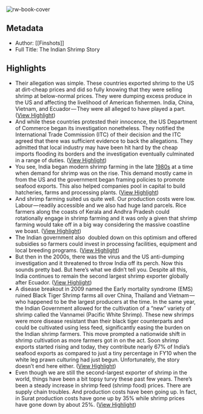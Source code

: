 ![rw-book-cover](https://readwise-assets.s3.amazonaws.com/static/images/article0.00998d930354.png)

## Metadata
- Author: [[Finshots]]
- Full Title: The Indian Shrimp Story

## Highlights
- Their allegation was simple. These countries exported shrimp to the US at dirt-cheap prices and did so fully knowing that they were selling shrimp at below-normal prices. They were dumping excess produce in the US and affecting the livelihood of American fishermen. India, China, Vietnam, and Ecuador — They were all alleged to have played a part. ([View Highlight](https://read.readwise.io/read/01h04k51gy8sc8stc1dnarewd4))
- And while these countries protested their innocence, the US Department of Commerce began its investigation nonetheless. They notified the International Trade Commission (ITC) of their decision and the ITC agreed that there was sufficient evidence to back the allegations. They admitted that local industry may have been hit hard by the cheap imports flooding its borders and the investigation eventually culminated in a range of duties. ([View Highlight](https://read.readwise.io/read/01h04k55wwf2tm0at5q5sbknzj))
- You see, India began modern shrimp farming in the late [1980s](https://rn619dmj.r.us-east-1.awstrack.me/L0/https:%2F%2Fwww.globalseafood.org%2Fadvocate%2Fhow-india-became-the-worlds-top-shrimp-producer%2F/1/0100018803f4d4f1-63e1fa53-273f-40c3-a109-2b75f90dbd3b-000000/EszwFTS07KKYeVwqla01sY7UKDY=321) at a time when demand for shrimp was on the rise. This demand mostly came in from the US and the government began framing policies to promote seafood exports. This also helped companies pool in capital to build hatcheries, farms and processing plants. ([View Highlight](https://read.readwise.io/read/01h04k5d01vrfebd4vqfz4x5d6))
- And shrimp farming suited us quite well. Our production costs were low. Labour — readily accessible and we also had huge land parcels. Rice farmers along the coasts of Kerala and Andhra Pradesh could rotationally engage in shrimp farming and it was only a given that shrimp farming would take off in a big way considering the massive coastline we boast. ([View Highlight](https://read.readwise.io/read/01h04k5eh96gzzxe5k3q89bchq))
- The Indian government also  doubled down on this optimism and offered subsidies so farmers could invest in processing facilities, equipment and local breeding programs. ([View Highlight](https://read.readwise.io/read/01h04k5h0es5q5bdqted15wxt7))
- But then in the 2000s, there was the virus and the US anti-dumping investigation and it threatened to throw India off its perch. Now this sounds pretty bad. But here’s what we didn’t tell you. Despite all this, India continues to remain the second largest shrimp exporter globally after Ecuador. ([View Highlight](https://read.readwise.io/read/01h04k5n6cyeyreb8j2kgbsxzq))
- A disease breakout in 2009 named the Early mortality syndrome (EMS) ruined Black Tiger Shrimp farms all over China, Thailand and Vietnam — who happened to be the largest producers at the time. In the same year, the Indian Government allowed for the cultivation of a “new” variety of shrimp called the Vannamei (Pacific White Shrimp). These new shrimps were more disease resistant than their black tiger counterparts and could be cultivated using less feed, significantly easing the burden on the Indian shrimp farmers. This move prompted a nationwide shift in shrimp cultivation as more farmers got in on the act. Soon shrimp exports started rising and today, they contribute nearly 67% of India’s seafood exports as compared to just a tiny percentage in FY10 when the white leg prawn culturing had just begun. Unfortunately, the story doesn’t end here either. ([View Highlight](https://read.readwise.io/read/01h04k6sxcx5q7jtacsbq8tshq))
- Even though we are still the second-largest exporter of shrimp in the world, things have been a bit topsy turvy these past few years. There’s been a steady increase in shrimp feed (shrimp food) prices. There are supply chain troubles. And production costs have been going up. In fact, in Surat production costs have gone up by 35% while shrimp prices have gone down by about 25%. ([View Highlight](https://read.readwise.io/read/01h04k7t3yttebqddpvj5mphfy))
